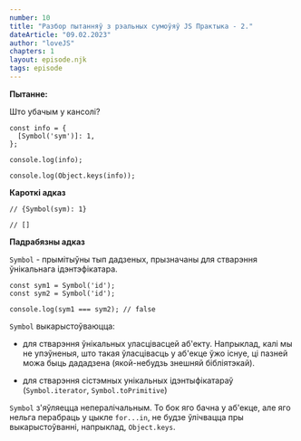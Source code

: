 ```yaml
---
number: 10
title: "Разбор пытанняў з рэальных сумоўяў JS Практыка - 2."
dateArticle: "09.02.2023"
author: "loveJS"
chapters: 1
layout: episode.njk
tags: episode
---
```


**Пытанне:**

Што убачым у кансолі?

```
const info = {
  [Symbol('sym')]: 1,
};

console.log(info);

console.log(Object.keys(info));
```

**Кароткі адказ**

```
// {Symbol(sym): 1}

// []
```

**Падрабязны адказ**

`Symbol` - прымітыўны тып дадзеных, прызначаны для стварэння ўнікальнага ідэнтэфікатара.

```
const sym1 = Symbol('id');
const sym2 = Symbol('id');

console.log(sym1 === sym2); // false
```

`Symbol` выкарыстоўваюцца:

- для стварэння ўнікальных уласцівасцей аб'екту. Напрыклад, калі мы не упэўненыя, што такая ўласцівасць у аб'екце ўжо існуе, ці пазней можа быць дададзена (якой-небудзь знешняй бібліятэкай).

- для стварэння сістэмных унікальных ідэнтыфікатараў (`Symbol.iterator`, `Symbol.toPrimitive`)

`Symbol` з'яўляецца непералічальным. То бок яго бачна у аб'екце, але яго нельга перабраць у цыкле `for...in`, не будзе ўлічвацца пры выкарыстоўванні, напрыклад, `Object.keys`.


